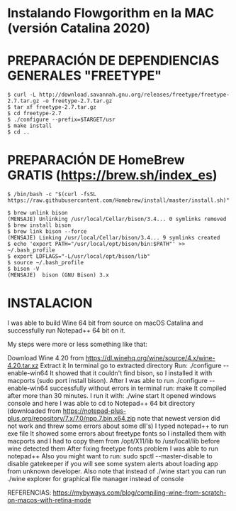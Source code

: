 # Instalando Flowgorithm en la MAC (versión Catalina 2020)

# PREPARACIÓN DE DEPENDIENCIAS GENERALES "FREETYPE"
```
$ curl -L http://download.savannah.gnu.org/releases/freetype/freetype-2.7.tar.gz -o freetype-2.7.tar.gz
$ tar xf freetype-2.7.tar.gz
$ cd freetype-2.7
$ ./configure --prefix=$TARGET/usr
$ make install
$ cd ..
```

# PREPARACIÓN DE HomeBrew GRATIS (https://brew.sh/index_es)
```
$ /bin/bash -c "$(curl -fsSL https://raw.githubusercontent.com/Homebrew/install/master/install.sh)"

$ brew unlink bison
(MENSAJE) Unlinking /usr/local/Cellar/bison/3.4... 0 symlinks removed
$ brew install bison
$ brew link bison --force
(MENSAJE) Linking /usr/local/Cellar/bison/3.4... 9 symlinks created
$ echo 'export PATH="/usr/local/opt/bison/bin:$PATH"' >> ~/.bash_profile
$ export LDFLAGS="-L/usr/local/opt/bison/lib"
$ source ~/.bash_profile
$ bison -V
(MENSAJE)  bison (GNU Bison) 3.x
```
# INSTALACION
I was able to build Wine 64 bit from source on macOS Catalina and successfully run Notepad++ 64 bit on it.

My steps were more or less something like that:

Download Wine 4.20 from https://dl.winehq.org/wine/source/4.x/wine-4.20.tar.xz
Extract it
In terminal go to extracted directory
Run: ./configure --enable-win64
It showed that it couldn't find bison, so I installed it with macports (sudo port install bison).
After I was able to run ./configure --enable-win64 successfully without errors in terminal run: make
It compiled after more than 30 minutes.
I run it with: ./wine start
It opened windows console and here I was able to cd to Notepad++ 64 bit directory (downloaded from https://notepad-plus-plus.org/repository/7.x/7.0/npp.7.bin.x64.zip note that newest version did not work and threw some errors about some dll's)
I typed notepad++ to run exe file
It showed some errors about freetype fonts so I installed them with macports and I had to copy them from /opt/X11/lib to /usr/local/lib before wine detected them
After fixing freetype fonts problem I was able to run notepad++
Also you might want to run: sudo spctl --master-disable to disable gatekeeper if you will see some system alerts about loading app from unknown developer.
Also note that instead of ./wine start you can run ./wine explorer for graphical file manager instead of console



REFERENCIAS: https://mybyways.com/blog/compiling-wine-from-scratch-on-macos-with-retina-mode
